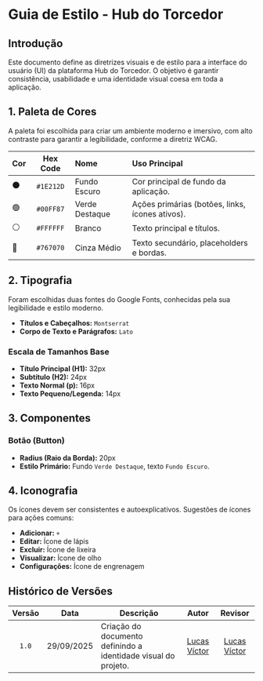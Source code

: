 # Guia de Estilo - Hub do Torcedor

## Introdução

Este documento define as diretrizes visuais e de estilo para a interface do usuário (UI) da plataforma Hub do Torcedor. O objetivo é garantir consistência, usabilidade e uma identidade visual coesa em toda a aplicação.

## 1. Paleta de Cores

A paleta foi escolhida para criar um ambiente moderno e imersivo, com alto contraste para garantir a legibilidade, conforme a diretriz WCAG.

| Cor | Hex Code | Nome | Uso Principal |
| :--- | :---: | :--- | :--- |
| ⚫️ | `#1E212D` | Fundo Escuro | Cor principal de fundo da aplicação. |
| 🟢 | `#00FF87` | Verde Destaque | Ações primárias (botões, links, ícones ativos). |
| ⚪️ | `#FFFFFF` | Branco | Texto principal e títulos. |
| 🔘 | `#767070` | Cinza Médio | Texto secundário, placeholders e bordas. |

## 2. Tipografia

Foram escolhidas duas fontes do Google Fonts, conhecidas pela sua legibilidade e estilo moderno.

* **Títulos e Cabeçalhos:** `Montserrat`
* **Corpo de Texto e Parágrafos:** `Lato`

### Escala de Tamanhos Base
* **Título Principal (H1):** 32px
* **Subtítulo (H2):** 24px
* **Texto Normal (p):** 16px
* **Texto Pequeno/Legenda:** 14px

## 3. Componentes

### Botão (Button)
* **Radius (Raio da Borda):** 20px 
* **Estilo Primário:** Fundo `Verde Destaque`, texto `Fundo Escuro`.

## 4. Iconografia

Os ícones devem ser consistentes e autoexplicativos. Sugestões de ícones para ações comuns:
* **Adicionar:** `+`
* **Editar:** Ícone de lápis
* **Excluir:** Ícone de lixeira
* **Visualizar:** Ícone de olho
* **Configurações:** Ícone de engrenagem

## Histórico de Versões

| Versão | Data | Descrição | Autor | Revisor |
| :----: | :------------: | ----------------------------------------------------------------------- | :---------: | :---------: |
| `1.0` | 29/09/2025 | Criação do documento definindo a identidade visual do projeto. | [Lucas Víctor](https://github.com/Lucas13032003) | [Lucas Víctor](https://github.com/Lucas13032003) |